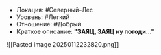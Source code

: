 - Локация: #Северный-Лес
- Уровень: #Легкий
- Отношение: #Добрый
- Краткое описание: **"ЗАЯЦ, ЗАЯЦ ну погоди..."**

![[Pasted image 20250112232820.png]]

